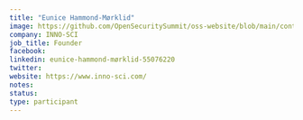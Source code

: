 ```yaml
---
title: "Eunice Hammond-Mørklid"
image: https://github.com/OpenSecuritySummit/oss-website/blob/main/content/participant/images/eunice.jpg?raw=true
company: INNO-SCI 
job_title: Founder
facebook:
linkedin: eunice-hammond-mørklid-55076220
twitter:
website: https://www.inno-sci.com/
notes:
status: 
type: participant
---
```

